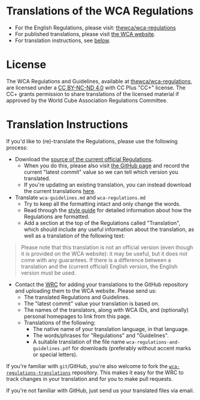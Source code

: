 # Translations of the WCA Regulations

- For the English Regulations, please visit: [thewca/wca-regulations](https://github.com/thewca/wca-regulations)
- For published translations, please visit [the WCA website](https://www.worldcubeassociation.org/regulations/translations/).
- For translation instructions, see [below](#translation-instructions).

# License

The WCA Regulations and Guidelines, available at [thewca/wca-regulations](https://github.com/thewca/wca-regulations), are licensed under a [CC BY-NC-ND 4.0](https://creativecommons.org/licenses/by-nc-nd/4.0/) with CC Plus "CC+" license. The CC+ grants permission to share translations of the licensed material if approved by the World Cube Association Regulations Committee.

# Translation Instructions

If you'd like to (re)-translate the Regulations, please use the following process:

- Download the [source of the current official Regulations](https://github.com/thewca/wca-regulations/archive/official.zip).
    - When you do this, please also visit [the GitHub page](https://github.com/thewca/wca-regulations) and record the current "latest commit" value so we can tell which version you translated.
    - If you're updating an existing translation, you can instead download the current translations [here](https://github.com/thewca/wca-regulations-translations/archive/master.zip/).
- Translate `wca-guidelines.md` and `wca-regulations.md`
   - Try to keep all the formatting intact and only change the words.
    - Read through the [style guide](https://github.com/thewca/wca-regulations/blob/official/style-guide.md) for detailed information about how the Regulations are formatted.
    - Add a section at the top of the Regulations called "Translation", which should include any useful information about the translation, as well as a translation of the following text:

> Please note that this translation is not an official version (even though it is provided on the WCA website): it may be useful, but it does not come with any guarantees. If there is a difference between a translation and the (current official) English version, the English version must be used.

 - Contact the [WRC](https://www.worldcubeassociation.org/contact) for adding your translations to the GitHub repository and uploading them to the WCA website. Please send us:
    - The translated Regulations and Guidelines.
    - The "latest commit" value your translation is based on.
    - The names of the translators, along with WCA IDs, and (optionally) personal homepages to link from this page.
    - Translations of the following:
        - The native name of your translation language, in that language.
        - The words/phrases for "Regulations" and "Guidelines".
        - A suitable translation of the file name `wca-regulations-and-guidelines.pdf` for downloads (preferably without accent marks or special letters).

If you're familiar with `git`/GitHub, you're also welcome to fork the [`wca-regulations-translations`](https://github.com/thewca/wca-regulations-translations) repository. This makes it easy for the WRC to track changes in your translation and for you to make pull requests.

If you're not familiar with GitHub, just send us your translated files via email.
